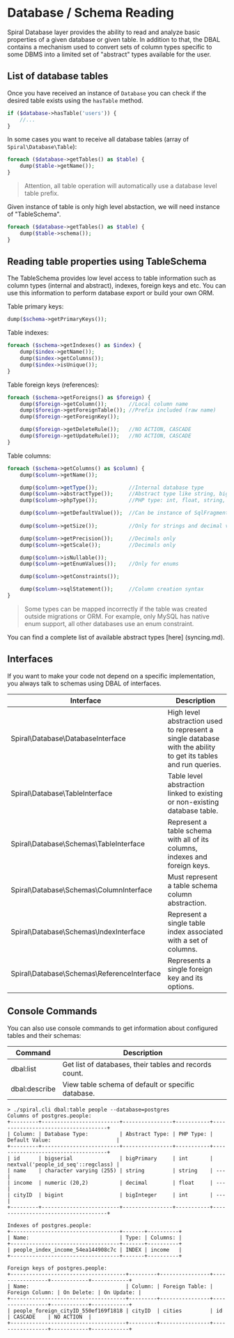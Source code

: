 # Database / Schema Reading
Spiral Database layer provides the ability to read and analyze basic properties of a given database or given table. In addition to that, the DBAL contains a mechanism used to convert sets of column types specific to some DBMS into a limited set of "abstract" types available for the user.

## List of database tables
Once you have received an instance of `Database` you can check if the desired table exists using the `hasTable` method.

```php
if ($database->hasTable('users')) {
    //...
}
```

In some cases you want to receive all database tables (array of `Spiral\Database\Table`):

```php
foreach ($database->getTables() as $table) {
    dump($table->getName());
}
```

> Attention, all table operation will automatically use a database level table prefix. 

Given instance of table is only high level abstaction, we will need instance of "TableSchema".

```php
foreach ($database->getTables() as $table) {
    dump($table->schema());
}
```

## Reading table properties using TableSchema
The TableSchema provides low level access to table information such as column types (internal and abstract), indexes, foreign keys and etc. You can use this information to perform database export or build your own ORM.

Table primary keys:

```php
dump($schema->getPrimaryKeys());
```

Table indexes:

```php
foreach ($schema->getIndexes() as $index) {
    dump($index->getName());
    dump($index->getColumns());
    dump($index->isUnique());
}
```

Table foreign keys (references):

```php
foreach ($schema->getForeigns() as $foreign) {
    dump($foreign->getColumn());       //Local column name
    dump($foreign->getForeignTable()); //Prefix included (raw name)
    dump($foreign->getForeignKey());

    dump($foreign->getDeleteRule());   //NO ACTION, CASCADE
    dump($foreign->getUpdateRule());   //NO ACTION, CASCADE
}
```

Table columns:

```php
foreach ($schema->getColumns() as $column) {
    dump($column->getName());

    dump($column->getType());          //Internal database type
    dump($column->abstractType());     //Abstract type like string, bigInt, enum, text and etc.
    dump($column->phpType());          //PHP type: int, float, string, bool

    dump($column->getDefaultValue());  //Can be instance of SqlFragment
    
    dump($column->getSize());          //Only for strings and decimal values

    dump($column->getPrecision());     //Decimals only
    dump($column->getScale());         //Decimals only

    dump($column->isNullable());
    dump($column->getEnumValues());    //Only for enums

    dump($column->getConstraints());

    dump($column->sqlStatement());     //Column creation syntax
}
```

> Some types can be mapped incorrectly if the table was created outside migrations or ORM. For example, only MySQL has native enum support, all other databases use an enum constraint.

You can find a complete list of available abstract types [here] (syncing.md).

## Interfaces
If you want to make your code not depend on a specific implementation, you always talk to schemas using DBAL of interfaces.

| Interface                                        | Description 
| ---                                              | ---
| Spiral\Database\DatabaseInterface                | High level abstraction used to represent a single database with the ability to get its tables and run queries.
| Spiral\Database\TableInterface                   | Table level abstraction linked to existing or non-existing database table.
| Spiral\Database\Schemas\TableInterface           | Represent a table schema with all of its columns, indexes and foreign keys.
| Spiral\Database\Schemas\ColumnInterface          | Must represent a table schema column abstraction.
| Spiral\Database\Schemas\IndexInterface           | Represent a single table index associated with a set of columns.
| Spiral\Database\Schemas\ReferenceInterface       | Represents a single foreign key and its options.

## Console Commands
You can also use console commands to get information about configured tables and their schemas:

Command           | Description 
---               | ---
dbal:list       | Get list of databases, their tables and records count.
dbal:describe  | View table schema of default or specific database.

```
> ./spiral.cli dbal:table people --database=postgres
Columns of postgres.people:
+---------+-------------------------+----------------+-----------+------------------------------------+
| Column: | Database Type:          | Abstract Type: | PHP Type: | Default Value:                     |
+---------+-------------------------+----------------+-----------+------------------------------------+
| id      | bigserial               | bigPrimary     | int       | nextval('people_id_seq'::regclass) |
| name    | character varying (255) | string         | string    | ---                                |
| income  | numeric (20,2)          | decimal        | float     | ---                                |
| cityID  | bigint                  | bigInteger     | int       | ---                                |
+---------+-------------------------+----------------+-----------+------------------------------------+

Indexes of postgres.people:
+-----------------------------------+-------+----------+
| Name:                             | Type: | Columns: |
+-----------------------------------+-------+----------+
| people_index_income_54ea144908c7c | INDEX | income   |
+-----------------------------------+-------+----------+

Foreign keys of postgres.people:
+-------------------------------------+---------+----------------+-----------------+------------+------------+
| Name:                               | Column: | Foreign Table: | Foreign Column: | On Delete: | On Update: |
+-------------------------------------+---------+----------------+-----------------+------------+------------+
| people_foreign_cityID_550ef169f1818 | cityID  | cities         | id              | CASCADE    | NO ACTION  |
+-------------------------------------+---------+----------------+-----------------+------------+------------+
```
